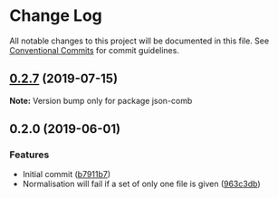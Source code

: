 # Change Log

All notable changes to this project will be documented in this file.
See [Conventional Commits](https://conventionalcommits.org) for commit guidelines.

## [0.2.7](https://gitlab.com/codsen/codsen/compare/json-comb@0.2.6...json-comb@0.2.7) (2019-07-15)

**Note:** Version bump only for package json-comb





## 0.2.0 (2019-06-01)

### Features

- Initial commit ([b7911b7](https://gitlab.com/codsen/codsen/commit/b7911b7))
- Normalisation will fail if a set of only one file is given ([963c3db](https://gitlab.com/codsen/codsen/commit/963c3db))
